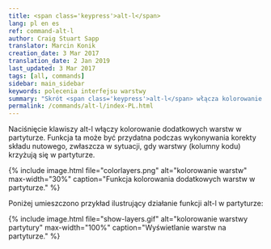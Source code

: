 ```yaml
---
title: <span class='keypress'>alt-l</span>
lang: pl en es
ref: command-alt-l
author: Craig Stuart Sapp
translator: Marcin Konik 
creation_date: 3 Mar 2017
translation_date: 2 Jan 2019
last_updated: 3 Mar 2017
tags: [all, commands]
sidebar: main_sidebar
keywords: polecenia interfejsu warstwy
summary: "Skrót <span class='keypress'>alt-l</span> włącza kolorowanie warstw (layers) partytury w edytorze graficznym."
permalink: /commands/alt-l/index-PL.html
---
```


Naciśnięcie klawiszy <span class="keypress">alt-l</span> włączy kolorowanie 
dodatkowych warstw w partyturze. Funkcja ta może być przydatna podczas
wykonywania korekty składu nutowego, zwłaszcza w sytuacji, gdy warstwy (kolumny kodu)
krzyżują się w partyturze.

{% include image.html
	file="colorlayers.png"
	alt="kolorowanie warstw"
	max-width="30%"
	caption="Funkcja kolorowania dodatkowych warstw w partyturze."
%}

Poniżej umieszczono przykład ilustrujący działanie funkcji <span class="keypress">alt-l</span> w partyturze:

{% include image.html 
	file="show-layers.gif"
	alt="kolorowanie warstwy partytury"
	max-width="100%"
	caption="Wyświetlanie warstw na partyturze."
%}



